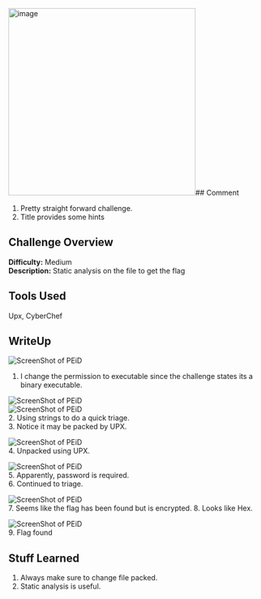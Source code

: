 <img width="369" alt="image" src="https://github.com/user-attachments/assets/8ebd65df-d321-4a4f-970c-15081bd6f1d3" />## Comment
1. Pretty straight forward challenge.
2. Title provides some hints

## Challenge Overview
**Difficulty:** Medium  
**Description:** Static analysis on the file to get the flag

## Tools Used
Upx, CyberChef
## WriteUp
![ScreenShot of PEiD](https://imgur.com/YYjX49H.png)  
1. I change the permission to executable since the challenge states its a binary executable.  

![ScreenShot of PEiD](https://imgur.com/d6aWVhw.png)  
![ScreenShot of PEiD](https://imgur.com/BZRngG8.png)  
2. Using strings to do a quick triage.  
3. Notice it may be packed by UPX.  

![ScreenShot of PEiD](https://imgur.com/JfvQ0ii.png)  
4. Unpacked using UPX.  

![ScreenShot of PEiD](https://imgur.com/xfVwo34.png)  
5. Apparently, password is required.  
6. Continued to triage.  

![ScreenShot of PEiD](https://imgur.com/PRgPRBL.png)  
7. Seems like the flag has been found but is encrypted.
8. Looks like Hex.

![ScreenShot of PEiD](https://imgur.com/wFZj61O.png)  
9. Flag found
## Stuff Learned  
1. Always make sure to change file packed.
2. Static analysis is useful.


